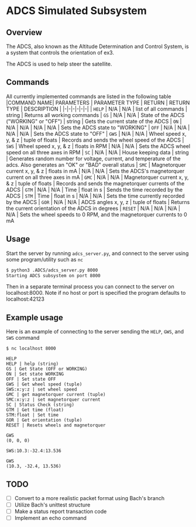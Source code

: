 # ADCS Simulated Subsystem

## Overview

The ADCS, also known as the Altitude Determination and Control System, is a
system that controls the orientation of ex3.

The ADCS is used to help steer the satellite.

## Commands
All currently implemented commands are listed in the following table
|COMMAND NAME| PARAMETERS | PARAMETER TYPE | RETURN | RETURN TYPE | DESCRIPTION |
|-|-|-|-|-|-|
| `HELP` | N/A | N/A | list of all commands | string | Returns all working commands
| `GS` | N/A | N/A | State of the ADCS ("WORKING" or "OFF") | string | Gets the current state of the ADCS
| `ON` | N/A | N/A | N/A | N/A | Sets the ADCS state to "WORKING"
| `OFF` | N/A | N/A | N/A | N/A | Sets the ADCS state to "OFF" 
| `GWS` | N/A | N/A | Wheel speed x, y, & z | tuple of floats | Records and sends the wheel speed of the ADCS
| `SWS` | Wheel speed x, y, & z | floats in RPM | N/A | N/A | Sets the ADCS wheel speed on all three axes in RPM
| `SC` | N/A | N/A | House keeping data | string | Generates random number for voltage, current, and temperature of the adcs. Also generates an "OK" or "BAD" overall status
| `SMC` | Magnetorquer current x, y, & z | floats in mA | N/A | N/A | Sets the ADCS's magnetorquer current on all three axes in mA
| `GMC` | N/A | N/A | Magnetorquer current x, y, & z | tuple of floats | Records and sends the magnetorquer currents of the ADCS
| `GTM` | N/A | N/A | Time | float in s | Sends the time recorded by the ADCS
| `STM` | Time | float in s | N/A | N/A | Sets the time currently recorded by the ADCS
| `GOR` | N/A | N/A | ADCS angles x, y, z | tuple of floats | Returns the current orientation of the ADCS in degrees
| `RESET` | N/A | N/A | N/A | N/A | Sets the wheel speeds to 0 RPM, and the magnetorquer currents to 0 mA

## Usage

Start the server by running `adcs_server.py`, and connect to the server using some program/utility such as `nc`

```bash
$ python3 .ADCS/adcs_server.py 8000
Starting ADCS subsystem on port 8000
```
Then in a separate terminal process you can connect to the server on localhost:8000. Note if no host or port is specified the program defaults to localhost:42123

## Example usage
Here is an example of connecting to the server sending the `HELP`, `GWS`, and `SWS` command
```
$ nc localhost 8000

HELP
HELP | help (string)
GS | Get State (OFF or WORKING)
ON | Set state WORKING
OFF | Set state OFF
GWS | Get wheel speed (tuple)
SWS:x:y:z | set wheel speed
GMC | get magnetorquer current (tuple)
SMC:x:y:z | set magnetorquer current
SC | Status Check (string)
GTM | Get time (float)
STM:float | Set time
GOR | Get orientation (tuple)
RESET | Resets wheels and magnetorquer 

GWS
(0, 0, 0)

SWS:10.3:-32.4:13.536

GWS
(10.3, -32.4, 13.536)
```

## TODO

- [ ] Convert to a more realistic packet format using Bach's branch
- [ ] Utilize Bach's unittest structure
- [ ] Make a status report transaction code
- [ ] Implement an echo command
